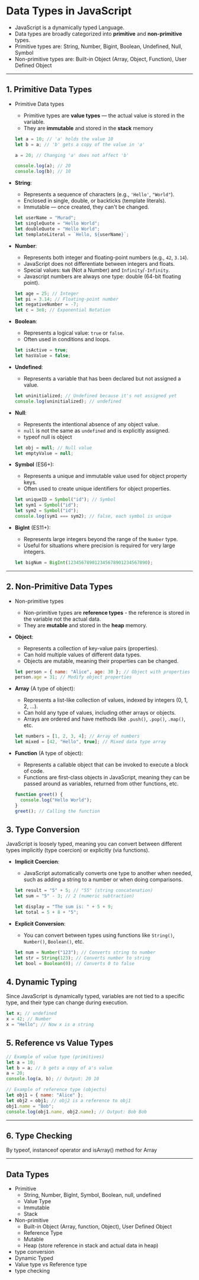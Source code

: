# Data Types in JavaScript

- JavaScript is a dynamically typed Language.
- Data types are broadly categorized into **primitive** and **non-primitive** types.
- Primitive types are: String, Number, Bigint, Boolean, Undefined, Null, Symbol
- Non-primitive types are: Built-in Object (Array, Object, Function), User Defined Object

---

## 1. **Primitive Data Types**

- Primitive Data types

  - Primitive types are **value types** — the actual value is stored in the variable.
  - They are **immutable** and stored in the **stack** memory

  ```js
  let a = 10; // 'a' holds the value 10
  let b = a; // 'b' gets a copy of the value in 'a'

  a = 20; // Changing 'a' does not affect 'b'

  console.log(a); // 20
  console.log(b); // 10
  ```

- **String**:

  - Represents a sequence of characters (e.g., `'Hello'`, `"World"`).
  - Enclosed in single, double, or backticks (template literals).
  - Immutable — once created, they can't be changed.

  ```javascript
  let userName = "Murad";
  let singleQuote = "Hello World";
  let doubleQuote = "Hello World";
  let templateLiteral = `Hello, ${userName}`;
  ```

- **Number**:

  - Represents both integer and floating-point numbers (e.g., `42`, `3.14`).
  - JavaScript does not differentiate between integers and floats.
  - Special values: `NaN` (Not a Number) and `Infinity`/`-Infinity`.
  - Javascript numbers are always one type: double (64-bit floating point).

  ```javascript
  let age = 25; // Integer
  let pi = 3.14; // Floating-point number
  let negativeNumber = -7;
  let c = 3e8; // Exponential Notation
  ```

- **Boolean**:

  - Represents a logical value: `true` or `false`.
  - Often used in conditions and loops.

  ```javascript
  let isActive = true;
  let hasValue = false;
  ```

- **Undefined**:

  - Represents a variable that has been declared but not assigned a value.

  ```javascript
  let uninitialized; // Undefined because it's not assigned yet
  console.log(uninitialized); // undefined
  ```

- **Null**:

  - Represents the intentional absence of any object value.
  - `null` is not the same as `undefined` and is explicitly assigned.
  - typeof null is object

  ```javascript
  let obj = null; // Null value
  let emptyValue = null;
  ```

- **Symbol** (ES6+):

  - Represents a unique and immutable value used for object property keys.
  - Often used to create unique identifiers for object properties.

  ```javascript
  let uniqueID = Symbol("id"); // Symbol
  let sym1 = Symbol("id");
  let sym2 = Symbol("id");
  console.log(sym1 === sym2); // false, each symbol is unique
  ```

- **BigInt** (ES11+):

  - Represents large integers beyond the range of the `Number` type.
  - Useful for situations where precision is required for very large integers.

  ```javascript
  let bigNum = BigInt(123456789012345678901234567890);
  ```

---

## 2. **Non-Primitive Data Types**

- Non-primitive types
  - Non-primitive types are **reference types** - the reference is stored in the variable not the actual data.
  - They are **mutable** and stored in the **heap** memory.
- **Object**:

  - Represents a collection of key-value pairs (properties).
  - Can hold multiple values of different data types.
  - Objects are mutable, meaning their properties can be changed.

  ```javascript
  let person = { name: "Alice", age: 30 }; // Object with properties
  person.age = 31; // Modify object properties
  ```

- **Array** (A type of object):

  - Represents a list-like collection of values, indexed by integers (0, 1, 2, …).
  - Can hold any type of values, including other arrays or objects.
  - Arrays are ordered and have methods like `.push()`, `.pop()`, `.map()`, etc.

  ```javascript
  let numbers = [1, 2, 3, 4]; // Array of numbers
  let mixed = [42, "Hello", true]; // Mixed data type array
  ```

- **Function** (A type of object):

  - Represents a callable object that can be invoked to execute a block of code.
  - Functions are first-class objects in JavaScript, meaning they can be passed around as variables, returned from other functions, etc.

  ```javascript
  function greet() {
    console.log("Hello World");
  }
  greet(); // Calling the function
  ```

## 3. **Type Conversion**

JavaScript is loosely typed, meaning you can convert between different types implicitly (type coercion) or explicitly (via functions).

- **Implicit Coercion**:

  - JavaScript automatically converts one type to another when needed, such as adding a string to a number or when doing comparisons.

  ```javascript
  let result = "5" + 5; // "55" (string concatenation)
  let sum = "5" - 3; // 2 (numeric subtraction)

  let display = "The sum is: " + 5 + 9;
  let total = 5 + 8 + "5";


  ```

- **Explicit Conversion**:

  - You can convert between types using functions like `String()`, `Number()`, `Boolean()`, etc.

  ```javascript
  let num = Number("123"); // Converts string to number
  let str = String(123); // Converts number to string
  let bool = Boolean(0); // Converts 0 to false
  ```

## 4. **Dynamic Typing**

Since JavaScript is dynamically typed, variables are not tied to a specific type, and their type can change during execution.

```javascript
let x; // undefined 
x = 42; // Number
x = "Hello"; // Now x is a string
```

## 5. **Reference vs Value Types**

```javascript
// Example of value type (primitives)
let a = 10;
let b = a; // b gets a copy of a's value
a = 20;
console.log(a, b); // Output: 20 10

// Example of reference type (objects)
let obj1 = { name: "Alice" };
let obj2 = obj1; // obj2 is a reference to obj1
obj1.name = "Bob";
console.log(obj1.name, obj2.name); // Output: Bob Bob
```

---

## 6. **Type Checking**
By typeof, instanceof operator and isArray() method for Array

---

## Data Types

- Primitive
  - String, Number, BigInt, Symbol, Boolean, null, undefined
  - Value Type
  - Immutable
  - Stack
- Non-primitive
  - Built-in Object (Array, function, Object), User Defined Object
  - Reference Type
  - Mutable
  - Heap (store reference in stack and actual data in heap)
- type conversion
- Dynamic Typed
- Value type vs Reference type
- type checking